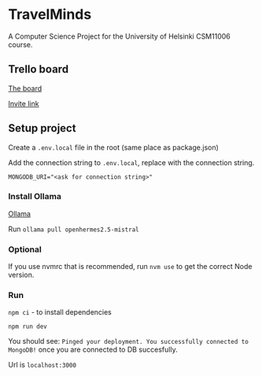 # TravelMinds

A Computer Science Project for the University of Helsinki CSM11006 course.

## Trello board

[The board](https://trello.com/b/H7lGfMBt/holidayapp)

[Invite link](https://trello.com/invite/b/6704d864b6d1533ee326eee9/ATTI551e8b197eec5564a7c984d9ce7308ea77FE683B/holidayapp)

## Setup project

Create a `.env.local` file in the root (same place as package.json)

Add the connection string to `.env.local`, replace <ask for connection string> with the connection string.

```
MONGODB_URI="<ask for connection string>"
```

### Install Ollama

[Ollama](https://ollama.com/)

Run `ollama pull openhermes2.5-mistral`

### Optional

If you use nvmrc that is recommended, run `nvm use` to get the correct Node version.

### Run

`npm ci` - to install dependencies

`npm run dev`

You should see:
`Pinged your deployment. You successfully connected to MongoDB!` once you are connected to DB succesfully.

Url is `localhost:3000`
